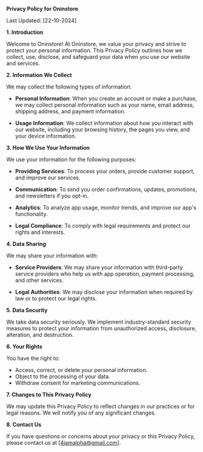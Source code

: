 **Privacy Policy for Oninstore**

Last Updated: [22-10-2024]

**1. Introduction**

Welcome to Oninstore! At Oninstore, we value your privacy and strive to protect your personal information. This Privacy Policy outlines how we collect, use, disclose, and safeguard your data when you use our website and services.

**2. Information We Collect**

We may collect the following types of information:

- **Personal Information**: When you create an account or make a purchase, we may collect personal information such as your name, email address, shipping address, and payment information.

- **Usage Information**: We collect information about how you interact with our website, including your browsing history, the pages you view, and your device information.

**3. How We Use Your Information**

We use your information for the following purposes:

- **Providing Services**: To process your orders, provide customer support, and improve our services.

- **Communication**: To send you order confirmations, updates, promotions, and newsletters if you opt-in.

- **Analytics**: To analyze app usage, monitor trends, and improve our app's functionality.

- **Legal Compliance**: To comply with legal requirements and protect our rights and interests.

**4. Data Sharing**

We may share your information with:

- **Service Providers**: We may share your information with third-party service providers who help us with app operation, payment processing, and other services.

- **Legal Authorities**: We may disclose your information when required by law or to protect our legal rights.

**5. Data Security**

We take data security seriously. We implement industry-standard security measures to protect your information from unauthorized access, disclosure, alteration, and destruction.

**6. Your Rights**

You have the right to:

- Access, correct, or delete your personal information.
- Object to the processing of your data.
- Withdraw consent for marketing communications.

**7. Changes to This Privacy Policy**

We may update this Privacy Policy to reflect changes in our practices or for legal reasons. We will notify you of any significant changes.

**8. Contact Us**

If you have questions or concerns about your privacy or this Privacy Policy, please contact us at [4iamalpha@gmail.com].
